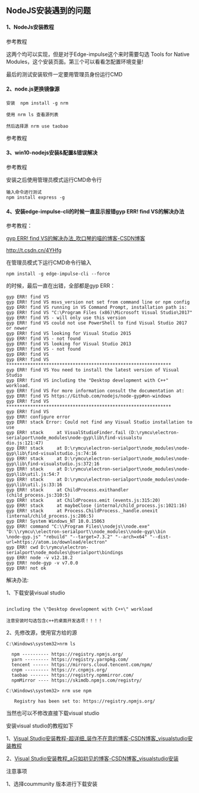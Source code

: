 ## NodeJS安装遇到的问题

#### 1、NodeJs安装教程

参考教程

[1]: https://blog.csdn.net/wangpaiblog/article/details/113666666	"Node.js 下载安装教程"
[2]: https://blog.csdn.net/qq_51929833/article/details/123694846	"十分钟掌握Nodejs下载和安装"
[3]: http://t.csdn.cn/NxhoS	"NodeJS安装及环境配置（windows）"

这两个均可以实现，但是对于Edge-impulse这个来时需要勾选 Tools for Native Modules，这个安装页面。第三个可以看看怎配置环境变量!

最后的测试安装软件一定要用管理员身份运行CMD

#### 2、node.js更换镜像源

```
安装  npm install -g nrm
```

```
使用 nrm ls 查看源列表
```

```
然后选择源 nrm use taobao 
```

参考教程

[1]: https://blog.csdn.net/m0_60028455/article/details/122728435	"https://blog.csdn.net/m0_60028455/article/details/122728435"
[2]: http://t.zoukankan.com/netyts-p-14106759.html	"node.js更换镜像源"

#### 3、**win10-nodejs安装&配置&错误解决**

参考教程

[1]: https://blog.csdn.net/Dreammin/article/details/124068048	"win10-nodejs安装&amp;配置&amp;错误解决"

安装之后使用管理员模式运行CMD命令行

```
输入命令进行测试
npm install express -g
```

#### 4、安装edge-impulse-cli的时候一直显示报错gyp ERR! find VS的解决办法

参考教程：

[gyp ERR! find VS的解决办法_吹口琴的喵的博客-CSDN博客](https://blog.csdn.net/qq_36404808/article/details/118384614)

http://t.csdn.cn/4YHfg

在管理员模式下运行CMD命令行输入

```
npm install -g edge-impulse-cli --force
```

 的时候，最后一直在出错，全部都是gyp ERR：

```
gyp ERR! find VS
gyp ERR! find VS msvs_version not set from command line or npm config
gyp ERR! find VS running in VS Command Prompt, installation path is:
gyp ERR! find VS "C:\Program Files (x86)\Microsoft Visual Studio\2017"
gyp ERR! find VS - will only use this version
gyp ERR! find VS could not use PowerShell to find Visual Studio 2017 or newer
gyp ERR! find VS looking for Visual Studio 2015
gyp ERR! find VS - not found
gyp ERR! find VS looking for Visual Studio 2013
gyp ERR! find VS - not found
gyp ERR! find VS
gyp ERR! find VS **************************************************************
gyp ERR! find VS You need to install the latest version of Visual Studio
gyp ERR! find VS including the "Desktop development with C++" workload.
gyp ERR! find VS For more information consult the documentation at:
gyp ERR! find VS https://Github.com/nodejs/node-gyp#on-windows
gyp ERR! find VS **************************************************************
gyp ERR! find VS
gyp ERR! configure error
gyp ERR! stack Error: Could not find any Visual Studio installation to use
gyp ERR! stack     at VisualStudioFinder.fail (D:\rymcu\electron-serialport\node_modules\node-gyp\lib\find-visualstu
dio.js:121:47)
gyp ERR! stack     at D:\rymcu\electron-serialport\node_modules\node-gyp\lib\find-visualstudio.js:74:16
gyp ERR! stack     at D:\rymcu\electron-serialport\node_modules\node-gyp\lib\find-visualstudio.js:372:16
gyp ERR! stack     at D:\rymcu\electron-serialport\node_modules\node-gyp\lib\util.js:54:7
gyp ERR! stack     at D:\rymcu\electron-serialport\node_modules\node-gyp\lib\util.js:33:16
gyp ERR! stack     at ChildProcess.exithandler (child_process.js:310:5)
gyp ERR! stack     at ChildProcess.emit (events.js:315:20)
gyp ERR! stack     at maybeClose (internal/child_process.js:1021:16)
gyp ERR! stack     at Process.ChildProcess._handle.onexit (internal/child_process.js:286:5)
gyp ERR! System Windows_NT 10.0.15063
gyp ERR! command "C:\\Program Files\\nodejs\\node.exe" "D:\\rymcu\\electron-serialport\\node_modules\\node-gyp\\bin
\node-gyp.js" "rebuild" "--target=7.3.2" "--arch=x64" "--dist-url=https://atom.io/download/electron"
gyp ERR! cwd D:\rymcu\electron-serialport\node_modules\@serialport\bindings
gyp ERR! node -v v12.18.2
gyp ERR! node-gyp -v v7.0.0
gyp ERR! not ok

```

解决办法:

1、下载安装visual studio

```

including the \"Desktop development with C++\" workload

注意安装时勾选包含c++的桌面开发选项！！！！
```

2、先修改源，使用官方给的源

```
C:\Windows\system32>nrm ls

  npm ---------- https://registry.npmjs.org/
  yarn --------- https://registry.yarnpkg.com/
  tencent ------ https://mirrors.cloud.tencent.com/npm/
  cnpm --------- https://r.cnpmjs.org/
  taobao ------- https://registry.npmmirror.com/
  npmMirror ---- https://skimdb.npmjs.com/registry/

C:\Windows\system32> nrm use npm
	
   Registry has been set to: https://registry.npmjs.org/

```

当然也可以不修改直接下载visual studio

安装visual studio的教程如下

1、[Visual Studio安装教程-超详细_装作不在意的博客-CSDN博客_visualstudio安装教程](https://blog.csdn.net/bxy0806/article/details/121439332)

2、[Visual Studio安装教程_a只如初见的博客-CSDN博客_visualstudio安装](https://blog.csdn.net/weixin_44788542/article/details/114271126)

注意事项

1、选择coummunity 版本进行下载安装

